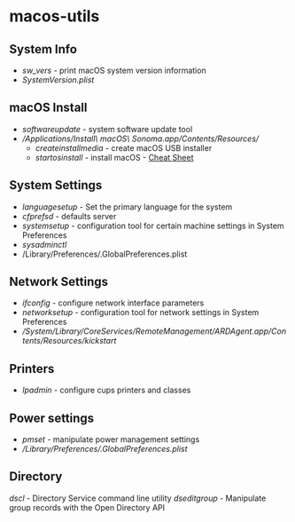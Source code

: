 # macos-utils
## System Info
- _sw_vers_ - print macOS system version information
- _SystemVersion.plist_
## macOS Install
- _softwareupdate_ - system software update tool
- _/Applications/Install\ macOS\ Sonoma.app/Contents/Resources/_
  - _createinstallmedia_ - create macOS USB installer
  - _startosinstall_ - install macOS - [Cheat Sheet](https://gist.github.com/acodega/57766c52a18a828b1ec44ad2492b5127)
## System Settings
- _languagesetup_ - Set the primary language for the system
- _cfprefsd_ - defaults server
- _systemsetup_ - configuration tool for certain machine settings in System Preferences
- _sysadminctl_
- /Library/Preferences/.GlobalPreferences.plist
## Network Settings
- _ifconfig_ - configure network interface parameters
- _networksetup_ - configuration tool for network settings in System Preferences
- _/System/Library/CoreServices/RemoteManagement/ARDAgent.app/Contents/Resources/kickstart_
## Printers
- _lpadmin_ - configure cups printers and classes
## Power settings
- _pmset_ - manipulate power management settings
- _/Library/Preferences/.GlobalPreferences.plist_
## Directory
_dscl_ - Directory Service command line utility
_dseditgroup_ - Manipulate group records with the Open Directory API
##
